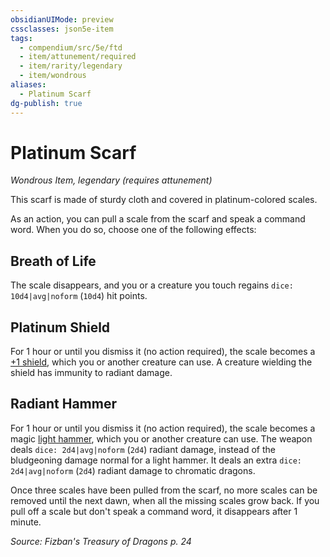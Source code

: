 ```yaml
---
obsidianUIMode: preview
cssclasses: json5e-item
tags:
  - compendium/src/5e/ftd
  - item/attunement/required
  - item/rarity/legendary
  - item/wondrous
aliases:
  - Platinum Scarf
dg-publish: true
---
```

# Platinum Scarf
*Wondrous Item, legendary (requires attunement)*  


This scarf is made of sturdy cloth and covered in platinum-colored scales.

As an action, you can pull a scale from the scarf and speak a command word. When you do so, choose one of the following effects:

## Breath of Life

The scale disappears, and you or a creature you touch regains `dice: 10d4|avg|noform` (`10d4`) hit points.

## Platinum Shield

For 1 hour or until you dismiss it (no action required), the scale becomes a [+1 shield](/Admin/CLI/items/1-shield.md), which you or another creature can use. A creature wielding the shield has immunity to radiant damage.

## Radiant Hammer

For 1 hour or until you dismiss it (no action required), the scale becomes a magic [light hammer](/Admin/CLI/items/light-hammer.md), which you or another creature can use. The weapon deals `dice: 2d4|avg|noform` (`2d4`) radiant damage, instead of the bludgeoning damage normal for a light hammer. It deals an extra `dice: 2d4|avg|noform` (`2d4`) radiant damage to chromatic dragons.

Once three scales have been pulled from the scarf, no more scales can be removed until the next dawn, when all the missing scales grow back. If you pull off a scale but don't speak a command word, it disappears after 1 minute.

*Source: Fizban's Treasury of Dragons p. 24*